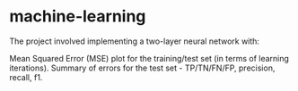 # machine-learning

The project involved implementing a two-layer neural network with:

Mean Squared Error (MSE) plot for the training/test set (in terms of learning iterations).
Summary of errors for the test set - TP/TN/FN/FP, precision, recall, f1.
